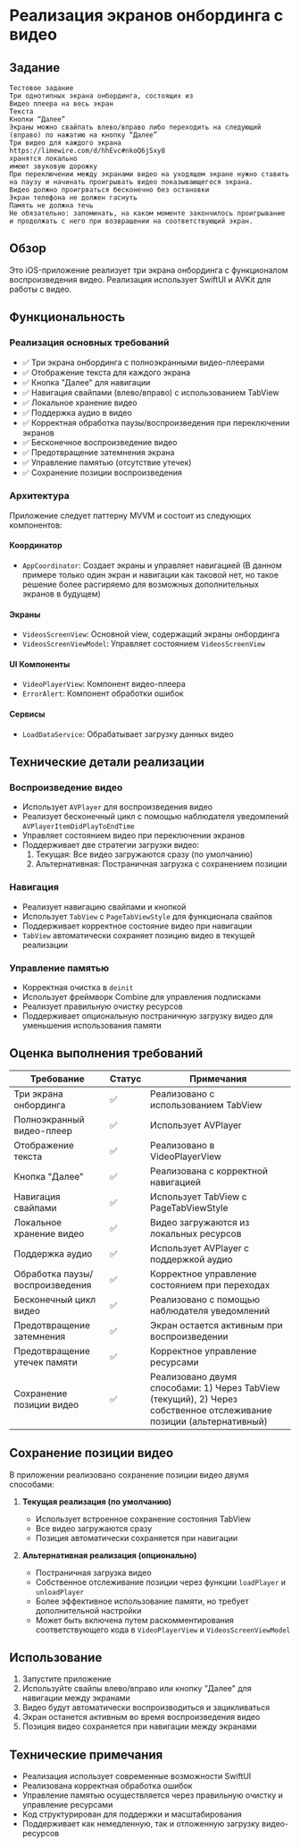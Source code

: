 # Реализация экранов онбординга с видео

## Задание

```
Тестовое задание
Три однотипных экрана онбординга, состоящих из
Видео плеера на весь экран
Текста
Кнопки “Далее”
Экраны можно свайпать влево/вправо либо переходить на следующий (вправо) по нажатию на кнопку “Далее”
Три видео для каждого экрана
https://limewire.com/d/hhEvc#nkoQ6jSxy8
хранятся локально
имеют звуковую дорожку
При переключении между экранами видео на уходящем экране нужно ставить на паузу и начинать проигрывать видео показывающегося экрана.
Видео должно проигрваться бесконечно без остановки
Экран телефона не должен гаснуть
Память не должна течь
Не обязательно: запоминать, на каком моменте закончилось проигрывание и продолжать с него при возвращении на соответствующий экран.
```

## Обзор
Это iOS-приложение реализует три экрана онбординга с функционалом воспроизведения видео. Реализация использует SwiftUI и AVKit для работы с видео.

## Функциональность

### Реализация основных требований
- ✅ Три экрана онбординга с полноэкранными видео-плеерами
- ✅ Отображение текста для каждого экрана
- ✅ Кнопка "Далее" для навигации
- ✅ Навигация свайпами (влево/вправо) с использованием TabView
- ✅ Локальное хранение видео
- ✅ Поддержка аудио в видео
- ✅ Корректная обработка паузы/воспроизведения при переключении экранов
- ✅ Бесконечное воспроизведение видео
- ✅ Предотвращение затемнения экрана
- ✅ Управление памятью (отсутствие утечек)
- ✅ Сохранение позиции воспроизведения

### Архитектура
Приложение следует паттерну MVVM и состоит из следующих компонентов:

#### Координатор
- `AppCoordinator`: Создает экраны и управляет навигацией (В данном примере только один экран и навигации как таковой нет, но такое решение более расгиряемо для возможных дополнительных экранов в будущем)

#### Экраны
- `VideosScreenView`: Основной view, содержащий экраны онбординга
- `VideosScreenViewModel`: Управляет состоянием `VideosScreenView`

#### UI Компоненты
- `VideoPlayerView`: Компонент видео-плеера
- `ErrorAlert`: Компонент обработки ошибок

#### Сервисы
- `LoadDataService`: Обрабатывает загрузку данных видео

## Технические детали реализации

### Воспроизведение видео
- Использует `AVPlayer` для воспроизведения видео
- Реализует бесконечный цикл с помощью наблюдателя уведомлений `AVPlayerItemDidPlayToEndTime`
- Управляет состоянием видео при переключении экранов
- Поддерживает две стратегии загрузки видео:
  1. Текущая: Все видео загружаются сразу (по умолчанию)
  2. Альтернативная: Постраничная загрузка с сохранением позиции

### Навигация
- Реализует навигацию свайпами и кнопкой
- Использует `TabView` с `PageTabViewStyle` для функционала свайпов
- Поддерживает корректное состояние видео при навигации
- `TabView` автоматически сохраняет позицию видео в текущей реализации

### Управление памятью
- Корректная очистка в `deinit`
- Использует фреймворк Combine для управления подписками
- Реализует правильную очистку ресурсов
- Поддерживает опциональную постраничную загрузку видео для уменьшения использования памяти

## Оценка выполнения требований

| Требование | Статус | Примечания |
|------------|--------|------------|
| Три экрана онбординга | ✅ | Реализовано с использованием TabView |
| Полноэкранный видео-плеер | ✅ | Использует AVPlayer |
| Отображение текста | ✅ | Реализовано в VideoPlayerView |
| Кнопка "Далее" | ✅ | Реализована с корректной навигацией |
| Навигация свайпами | ✅ | Использует TabView с PageTabViewStyle |
| Локальное хранение видео | ✅ | Видео загружаются из локальных ресурсов |
| Поддержка аудио | ✅ | Использует AVPlayer с поддержкой аудио |
| Обработка паузы/воспроизведения | ✅ | Корректное управление состоянием при переходах |
| Бесконечный цикл видео | ✅ | Реализовано с помощью наблюдателя уведомлений |
| Предотвращение затемнения | ✅ | Экран остается активным при воспроизведении |
| Предотвращение утечек памяти | ✅ | Корректное управление ресурсами |
| Сохранение позиции видео | ✅ | Реализовано двумя способами: 1) Через TabView (текущий), 2) Через собственное отслеживание позиции (альтернативный) |

## Сохранение позиции видео
В приложении реализовано сохранение позиции видео двумя способами:

1. **Текущая реализация (по умолчанию)**
   - Использует встроенное сохранение состояния TabView
   - Все видео загружаются сразу
   - Позиция автоматически сохраняется при навигации

2. **Альтернативная реализация (опционально)**
   - Постраничная загрузка видео
   - Собственное отслеживание позиции через функции `loadPlayer` и `unloadPlayer`
   - Более эффективное использование памяти, но требует дополнительной настройки
   - Может быть включена путем раскомментирования соответствующего кода в `VideoPlayerView` и `VideosScreenViewModel`

## Использование
1. Запустите приложение
2. Используйте свайпы влево/вправо или кнопку "Далее" для навигации между экранами
3. Видео будут автоматически воспроизводиться и зацикливаться
4. Экран останется активным во время воспроизведения видео
5. Позиция видео сохраняется при навигации между экранами

## Технические примечания
- Реализация использует современные возможности SwiftUI
- Реализована корректная обработка ошибок
- Управление памятью осуществляется через правильную очистку и управление ресурсами
- Код структурирован для поддержки и масштабирования
- Поддерживает как немедленную, так и отложенную загрузку видео-ресурсов
